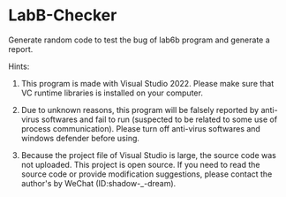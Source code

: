 # LabB-Checker
Generate random code to test the bug of lab6b program and generate a report.

Hints:
1. This program is made with Visual Studio 2022. Please make sure that VC runtime libraries is installed on your computer.

2. Due to unknown reasons, this program will be falsely reported by anti-virus softwares and fail to run (suspected to be 
related to some use of process communication). Please turn off anti-virus softwares and windows defender before using.

3. Because the project file of Visual Studio is large, the source code was not uploaded. This project is open source. If you
need to read the source code or provide modification suggestions, please contact the author's by WeChat (ID:shadow-_-dream).
